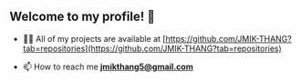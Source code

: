 ## Welcome to my profile! 👋


- 👨‍💻 All of my projects are available at [https://github.com/JMIK-THANG?tab=repositories](https://github.com/JMIK-THANG?tab=repositories)


- 📫 How to reach me **jmikthang5@gmail.com**

